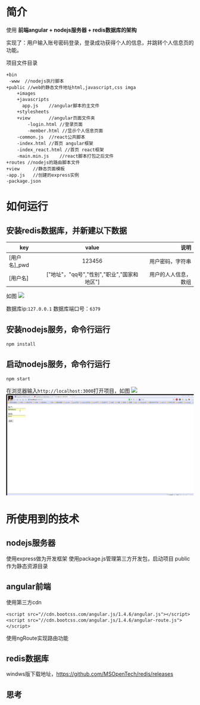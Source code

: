 
# 简介

使用
**前端angular + nodejs服务器 + redis数据库的架构**

实现了：用户输入账号密码登录，登录成功获得个人的信息，并跳转个人信息页的功能。

项目文件目录

```
+bin
 -www  //nodejs执行脚本
+public //web的静态文件地址html,javascript,css imga
	+images
	+javascripts
      app.js    //angular脚本的主文件
	+stylesheets
	+view       //angular页面文件夹
		-login.html //登录页面
		-member.html //显示个人信息页面
	-common.js  //react公共脚本
	-index.html //首页 angular框架
	-index_react.html //首页 react框架
	-main.min.js    //react脚本打包之后文件
+routes //nodejs的路由脚本文件
+view     //静态页面模板
-app.js   //创建的express实例
-package.json 
```

# 如何运行

## 安装redis数据库，并新建以下数据

| key        | value           | 说明  |
| ------------- |:-------------:| -----:|
| [用户名]_pwd      | 123456 | 用户密码，字符串 |
| [用户名]      | ["地址"，"qq号","性别","职业","国家和地区"]      |  用户的人人信息，数组 |
如图
![](http://7xrf0l.com1.z0.glb.clouddn.com/16-4-10/57063548.jpg)

数据库ip:`127.0.0.1`
数据库端口号：`6379`

## 安装nodejs服务，命令行运行
```
npm install
```
## 启动nodejs服务，命令行运行
```
npm start
```
在浏览器输入`http://localhost:3000`打开项目，如图
![](https://github.com/hammercui/nodejs-express-login/raw/master/npminstall.gif)
![](https://github.com/hammercui/nodejs-express-login/raw/master/html.gif)

# 所使用到的技术

## nodejs服务器

使用express做为开发框架
使用package.js管理第三方开发包，启动项目
public作为静态资源目录



## angular前端

使用第三方cdn
```
<script src="//cdn.bootcss.com/angular.js/1.4.6/angular.js"></script>
<script src="//cdn.bootcss.com/angular.js/1.4.6/angular-route.js"></script>
```
使用ngRoute实现路由功能

## redis数据库

windws版下载地址，https://github.com/MSOpenTech/redis/releases


## 思考

